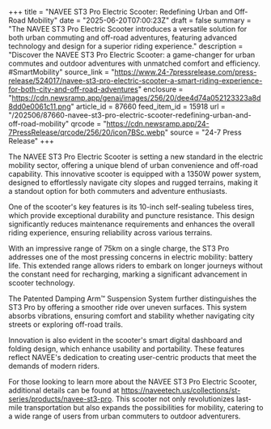 +++
title = "NAVEE ST3 Pro Electric Scooter: Redefining Urban and Off-Road Mobility"
date = "2025-06-20T07:00:23Z"
draft = false
summary = "The NAVEE ST3 Pro Electric Scooter introduces a versatile solution for both urban commuting and off-road adventures, featuring advanced technology and design for a superior riding experience."
description = "Discover the NAVEE ST3 Pro Electric Scooter: a game-changer for urban commutes and outdoor adventures with unmatched comfort and efficiency. #SmartMobility"
source_link = "https://www.24-7pressrelease.com/press-release/524017/navee-st3-pro-electric-scooter-a-smart-riding-experience-for-both-city-and-off-road-adventures"
enclosure = "https://cdn.newsramp.app/genai/images/256/20/dee4d74a052123323a8d8dd0e0061c11.png"
article_id = 87660
feed_item_id = 15918
url = "/202506/87660-navee-st3-pro-electric-scooter-redefining-urban-and-off-road-mobility"
qrcode = "https://cdn.newsramp.app/24-7PressRelease/qrcode/256/20/icon7BSc.webp"
source = "24-7 Press Release"
+++

<p>The NAVEE ST3 Pro Electric Scooter is setting a new standard in the electric mobility sector, offering a unique blend of urban convenience and off-road capability. This innovative scooter is equipped with a 1350W power system, designed to effortlessly navigate city slopes and rugged terrains, making it a standout option for both commuters and adventure enthusiasts.</p><p>One of the scooter's key features is its 10-inch self-sealing tubeless tires, which provide exceptional durability and puncture resistance. This design significantly reduces maintenance requirements and enhances the overall riding experience, ensuring reliability across various terrains.</p><p>With an impressive range of 75km on a single charge, the ST3 Pro addresses one of the most pressing concerns in electric mobility: battery life. This extended range allows riders to embark on longer journeys without the constant need for recharging, marking a significant advancement in scooter technology.</p><p>The Patented Damping Arm™ Suspension System further distinguishes the ST3 Pro by offering a smoother ride over uneven surfaces. This system absorbs vibrations, ensuring comfort and stability whether navigating city streets or exploring off-road trails.</p><p>Innovation is also evident in the scooter's smart digital dashboard and folding design, which enhance usability and portability. These features reflect NAVEE's dedication to creating user-centric products that meet the demands of modern riders.</p><p>For those looking to learn more about the NAVEE ST3 Pro Electric Scooter, additional details can be found at <a href='https://naveetech.us/collections/st-series/products/navee-st3-pro' rel='nofollow' target='_blank'>https://naveetech.us/collections/st-series/products/navee-st3-pro</a>. This scooter not only revolutionizes last-mile transportation but also expands the possibilities for mobility, catering to a wide range of users from urban commuters to outdoor adventurers.</p>